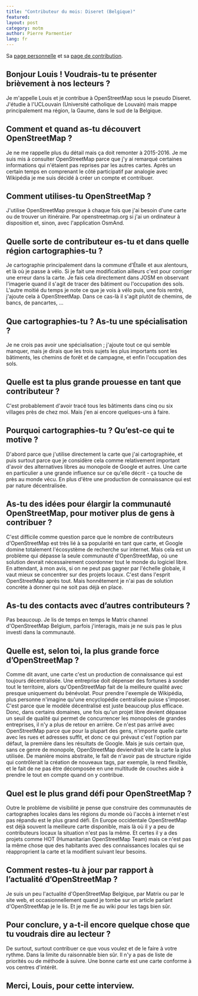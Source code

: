 ```yaml
---
title: "Contributeur du mois: Diseret (Belgique)"
featured:
layout: post
category: motm
author: Pierre Parmentier
lang: fr
---
```


Sa [page personnelle](https://www.openstreetmap.org/user/Diseret) et sa [page de contribution](https://hdyc.neis-one.org/?Diseret).

## Bonjour Louis ! Voudrais-tu te présenter brièvement à nos lecteurs ?

Je m'appelle Louis et je contribue à OpenStreetMap sous le pseudo Diseret. J'étudie à l'UCLouvain (Université catholique de Louvain) mais mappe principalement ma région, la Gaume, dans le sud de la Belgique.

## Comment et quand as-tu découvert OpenStreetMap ?

Je ne me rappelle plus du détail mais ça doit remonter à 2015-2016. Je me suis mis à consulter OpenStreetMap parce que j'y ai remarqué certaines informations qui n'étaient pas reprises par les autres cartes. Après un certain temps en comprenant le côté participatif par analogie avec Wikipédia je me suis décidé à créer un compte et contribuer.

## Comment utilises-tu OpenStreetMap ?

J'utilise OpenStreetMap presque à chaque fois que j'ai besoin d'une carte ou de trouver un itinéraire. Par openstreetmap.org si j'ai un ordinateur à disposition et, sinon, avec l'application OsmAnd.

## Quelle sorte de contributeur es-tu et dans quelle région cartographies-tu ?

Je cartographie principalement dans la commune d'Étalle et aux alentours, et là où je passe à vélo. Si je fait une modification ailleurs c'est pour corriger une erreur dans la carte. Je fais cela directement dans JOSM en observant l'imagerie quand il s'agit de tracer des bâtiment ou l'occupation des sols. L'autre moitié du temps je note ce que je vois à vélo puis, une fois rentré, j'ajoute cela à OpenStreetMap. Dans ce cas-là il s'agit plutôt de chemins, de bancs, de pancartes, …

## Que cartographies-tu ? As-tu une spécialisation ?

Je ne crois pas avoir une spécialisation ; j'ajoute tout ce qui semble manquer, mais je dirais que les trois sujets les plus importants sont les bâtiments, les chemins de forêt et de campagne, et enfin l'occupation des sols.

## Quelle est ta plus grande prouesse en tant que contributeur ?

C'est probablement d'avoir tracé tous les bâtiments dans cinq ou six villages près de chez moi. Mais j'en ai encore quelques-uns à faire.

## Pourquoi cartographies-tu ? Qu’est-ce qui te motive ?

D'abord parce que j'utilise directement la carte que j'ai cartographiée, et puis surtout parce que je considère cela comme relativement important d'avoir des alternatives libres au monopole de Google et autres. Une carte en particulier a une grande influence sur ce qu'elle décrit - ça touche de près au monde vécu. En plus d'être une production de connaissance qui est par nature décentralisée.

## As-tu des idées pour élargir la communauté OpenStreetMap, pour motiver plus de gens à contribuer ?

C'est difficile comme question parce que le nombre de contributeurs d'OpenStreetMap est très lié à sa popularité en tant que carte, et Google domine totalement l'écosystème de recherche sur internet. Mais cela est un problème qui dépasse la seule communauté d'OpenStreetMap, où une solution devrait nécessairement coordonner tout le monde du logiciel libre. En attendant, à mon avis, si on ne peut pas gagner par l'échelle globale, il vaut mieux se concentrer sur des projets locaux. C'est dans l'esprit OpenStreetMap après tout. Mais honnêtement je n'ai pas de solution concrète à donner qui ne soit pas déjà en place.

## As-tu des contacts avec d’autres contributeurs ?

Pas beaucoup. Je lis de temps en temps le Matrix channel d'OpenStreetMap Belgium, parfois j'interagis, mais je ne suis pas le plus investi dans la communauté.

## Quelle est, selon toi, la plus grande force d’OpenStreetMap ?

Comme dit avant, une carte c'est un production de connaissance qui est toujours décentralisée. Une entreprise doit dépenser des fortunes à sonder tout le territoire, alors qu'OpenStreetMap fait de la meilleure qualité avec presque uniquement du bénévolat. Pour prendre l'exemple de Wikipédia, plus personne n'imagine qu'une encyclopédie centralisée puisse s'imposer. C'est parce que le modèle décentralisé est juste beaucoup plus efficace. Donc, dans certains domaines, une fois qu'un projet libre devient dépasse un seuil de qualité qui permet de concurrencer les monopoles de grandes entreprises, il n'y a plus de retour en arrière. Ce n'est pas arrivé avec OpenStreetMap parce que pour la plupart des gens, n'importe quelle carte avec les rues et adresses suffit, et donc ce qui prévaut c'est l'option par défaut, la première dans les résultats de Google. Mais je suis certain que, sans ce genre de monopole, OpenStreetMap deviendrait vite la carte la plus utilisée. De manière moins abstraite, le fait de n'avoir pas de structure rigide qui contrôlerait la création de nouveaux tags, par exemple, la rend flexible, et le fait de ne pas être décomposée en une multitude de couches aide à prendre le tout en compte quand on y contribue.

## Quel est le plus grand défi pour OpenStreetMap ?

Outre le problème de visibilité je pense que construire des communautés de cartographes locales dans les régions du monde où l'accès à internet n'est pas répandu est le plus grand défi. En Europe occidentale OpenStreetMap est déjà souvent la meilleure carte disponible, mais là où il y a peu de contributeurs locaux la situation n'est pas la même. Et certes il y a des projets comme HOT (Humanitarian OpenStreetMap Team) mais ce n'est pas la même chose que des habitants avec des connaissances locales qui se réapproprient la carte et la modifient suivant leur besoins.

## Comment restes-tu à jour par rapport à l’actualité d’OpenStreetMap ?

Je suis un peu l'actualité d'OpenStreetMap Belgique, par Matrix ou par le site web, et occasionnellement quand je tombe sur un article parlant d'OpenStreetMap je le lis. Et je me fie au wiki pour les tags bien sûr.

## Pour conclure, y a-t-il encore quelque chose que tu voudrais dire au lecteur ?

De surtout, surtout contribuer ce que vous voulez et de le faire à votre rythme. Dans la limite du raisonnable bien sûr. Il n'y a pas de liste de priorités ou de méthode à suivre. Une bonne carte est une carte conforme à vos centres d'intérêt.

## Merci, Louis, pour cette interview.
